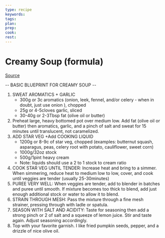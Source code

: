```yaml
---
type: recipe
keywords:
tags:
plan:
prep:
cook:
rest:
---
```


# Creamy Soup (formula)

[Source](https://www.youtube.com/watch?v=dGah3B9iS7E)

-- BASIC BLUEPRINT FOR CREAMY SOUP --

1. SWEAT AROMATICS + GARLIC
   - 300g or 3c aromatics (onion, leek, fennel, and/or celery - when in doubt, just use onion ), chopped
   - 25g or 4-5cloves garlic, sliced
   - 30-40g or 2-3Tbsp fat (olive oil or butter)
1. Preheat large, heavy bottomed pot over medium low. Add fat (olive oil or butter) then  aromatics, garlic, and a pinch of salt and sweat for 15 minutes until translucent, not caramelized.
1. ADD STAR VEG +Add COOKING LIQUID
   - 1200g or 8-9c of star veg, chopped (examples: butternut squash, asparagus, peas, celery root with potato, cauliflower, sweet corn)  
   - 1000g/32oz stock
   - 500g/1pint heavy cream
   - Note: liquids should use a 2 to 1 stock to cream ratio
1. COOK STAR VEG UNTIL TENDER: Increase heat and bring to a simmer. When simmering, reduce heat to medium low to low, cover, and cook until veggies are tender  (usually 25-30minutes)
1. PUREE VERY WELL: When veggies are tender, add to blender in batches and puree until smooth. If mixture becomes too thick to blend, add just enough additional stock or water to allow it to blend.
1. STRAIN THROUGH MESH: Pass the mixture through a fine mesh strainer, pressing through with ladle or spatula.
1. SEASON WITH SALT AND ACIDITY: Taste for seasoning then add a strong pinch or 2 of salt and a squeeze of lemon juice. Stir and taste again. Adjust seasoning accordingly.
1. Top with your favorite garnish. I like fried pumpkin seeds, pepper, and a drizzle of nice olive oil.
